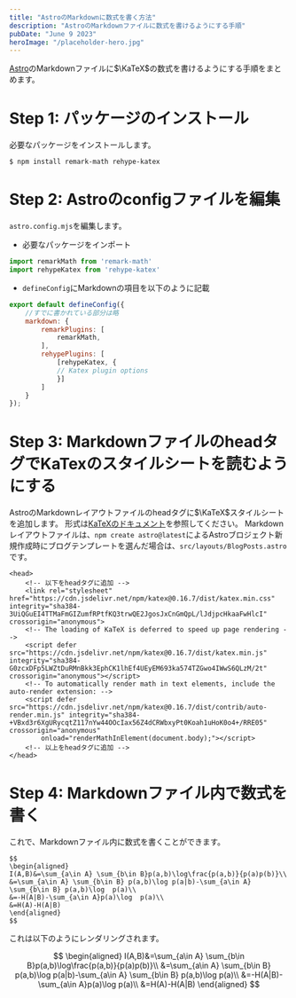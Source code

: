 ```yaml
---
title: "AstroのMarkdownに数式を書く方法"
description: "AstroのMarkdownファイルに数式を書けるようにする手順"
pubDate: "June 9 2023"
heroImage: "/placeholder-hero.jpg"
---
```

[Astro](https://astro.build/)のMarkdownファイルに$\KaTeX$の数式を書けるようにする手順をまとめます。
# Step 1: パッケージのインストール
必要なパッケージをインストールします。
```
$ npm install remark-math rehype-katex
```

# Step 2: Astroのconfigファイルを編集
`astro.config.mjs`を編集します。

- 必要なパッケージをインポート
```astro.config.mjs
import remarkMath from 'remark-math'
import rehypeKatex from 'rehype-katex'
```

- `defineConfig`にMarkdownの項目を以下のように記載
```astro.config.mjs
export default defineConfig({
    //すでに書かれている部分は略
    markdown: {
        remarkPlugins: [
            remarkMath,
        ],
        rehypePlugins: [
            [rehypeKatex, {
            // Katex plugin options
            }]
        ]
    }
});
```

# Step 3: MarkdownファイルのheadタグでKaTexのスタイルシートを読むようにする
AstroのMarkdownレイアウトファイルのheadタグに$\KaTeX$スタイルシートを追加します。
形式は[KaTeXのドキュメント](https://katex.org/docs/browser.html)を参照してください。
Markdownレイアウトファイルは、`npm create astro@latest`によるAstroブロジェクト新規作成時にブログテンプレートを選んだ場合は、`src/layouts/BlogPosts.astro`です。

```BlogPosts.astro
<head>
    <!-- 以下をheadタグに追加 -->
    <link rel="stylesheet" href="https://cdn.jsdelivr.net/npm/katex@0.16.7/dist/katex.min.css" integrity="sha384-3UiQGuEI4TTMaFmGIZumfRPtfKQ3trwQE2JgosJxCnGmQpL/lJdjpcHkaaFwHlcI" crossorigin="anonymous">
    <!-- The loading of KaTeX is deferred to speed up page rendering -->
    <script defer src="https://cdn.jsdelivr.net/npm/katex@0.16.7/dist/katex.min.js" integrity="sha384-G0zcxDFp5LWZtDuRMnBkk3EphCK1lhEf4UEyEM693ka574TZGwo4IWwS6QLzM/2t" crossorigin="anonymous"></script>
    <!-- To automatically render math in text elements, include the auto-render extension: -->
    <script defer src="https://cdn.jsdelivr.net/npm/katex@0.16.7/dist/contrib/auto-render.min.js" integrity="sha384-+VBxd3r6XgURycqtZ117nYw44OOcIax56Z4dCRWbxyPt0Koah1uHoK0o4+/RRE05" crossorigin="anonymous"
        onload="renderMathInElement(document.body);"></script>
    <!-- 以上をheadタグに追加 -->
</head>
```

# Step 4: Markdownファイル内で数式を書く
これで、Markdownファイル内に数式を書くことができます。

```
$$
\begin{aligned}
I(A,B)&=\sum_{a\in A} \sum_{b\in B}p(a,b)\log\frac{p(a,b)}{p(a)p(b)}\\
&=\sum_{a\in A} \sum_{b\in B} p(a,b)\log p(a|b)-\sum_{a\in A} \sum_{b\in B} p(a,b)\log  p(a)\\
&=-H(A|B)-\sum_{a\in A}p(a)\log  p(a)\\
&=H(A)-H(A|B)
\end{aligned}
$$
```

これは以下のようにレンダリングされます。

$$
\begin{aligned}
I(A,B)&=\sum_{a\in A} \sum_{b\in B}p(a,b)\log\frac{p(a,b)}{p(a)p(b)}\\
&=\sum_{a\in A} \sum_{b\in B} p(a,b)\log p(a|b)-\sum_{a\in A} \sum_{b\in B} p(a,b)\log  p(a)\\
&=-H(A|B)-\sum_{a\in A}p(a)\log  p(a)\\
&=H(A)-H(A|B)
\end{aligned}
$$
